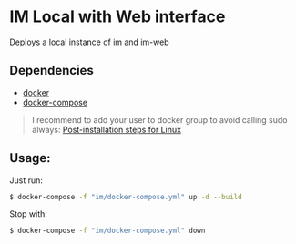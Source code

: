 # IM Local with Web interface
Deploys a local instance of im and im-web

## Dependencies
* [docker](https://www.docker.com/)
* [docker-compose](https://docs.docker.com/compose/)

> I recommend to add your user to docker group to avoid calling sudo always:
> [Post-installation steps for Linux](https://docs.docker.com/install/linux/linux-postinstall)


## Usage: 
Just run:
```sh
$ docker-compose -f "im/docker-compose.yml" up -d --build
```
Stop with:
```sh
$ docker-compose -f "im/docker-compose.yml" down
```
